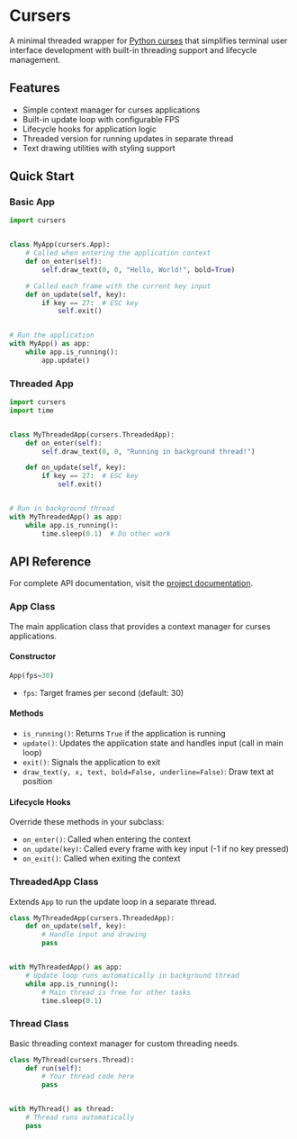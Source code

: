 # Cursers

A minimal threaded wrapper for [Python curses](https://docs.python.org/3/howto/curses.html) that simplifies terminal user interface development with built-in threading support and lifecycle management.

## Features

- Simple context manager for curses applications
- Built-in update loop with configurable FPS
- Lifecycle hooks for application logic
- Threaded version for running updates in separate thread
- Text drawing utilities with styling support

## Quick Start

### Basic App

```python
import cursers


class MyApp(cursers.App):
    # Called when entering the application context
    def on_enter(self):
        self.draw_text(0, 0, "Hello, World!", bold=True)

    # Called each frame with the current key input
    def on_update(self, key):
        if key == 27:  # ESC key
            self.exit()


# Run the application
with MyApp() as app:
    while app.is_running():
        app.update()
```

### Threaded App

```python
import cursers
import time


class MyThreadedApp(cursers.ThreadedApp):
    def on_enter(self):
        self.draw_text(0, 0, "Running in background thread!")

    def on_update(self, key):
        if key == 27:  # ESC key
            self.exit()


# Run in background thread
with MyThreadedApp() as app:
    while app.is_running():
        time.sleep(0.1)  # Do other work
```

## API Reference

For complete API documentation, visit the [project documentation](https://threeal.github.io/cursers/).

### App Class

The main application class that provides a context manager for curses applications.

#### Constructor

```python
App(fps=30)
```

- `fps`: Target frames per second (default: 30)

#### Methods

- `is_running()`: Returns `True` if the application is running
- `update()`: Updates the application state and handles input (call in main loop)
- `exit()`: Signals the application to exit
- `draw_text(y, x, text, bold=False, underline=False)`: Draw text at position

#### Lifecycle Hooks

Override these methods in your subclass:

- `on_enter()`: Called when entering the context
- `on_update(key)`: Called every frame with key input (-1 if no key pressed)
- `on_exit()`: Called when exiting the context

### ThreadedApp Class

Extends `App` to run the update loop in a separate thread.

```python
class MyThreadedApp(cursers.ThreadedApp):
    def on_update(self, key):
        # Handle input and drawing
        pass


with MyThreadedApp() as app:
    # Update loop runs automatically in background thread
    while app.is_running():
        # Main thread is free for other tasks
        time.sleep(0.1)
```

### Thread Class

Basic threading context manager for custom threading needs.

```python
class MyThread(cursers.Thread):
    def run(self):
        # Your thread code here
        pass


with MyThread() as thread:
    # Thread runs automatically
    pass
```
